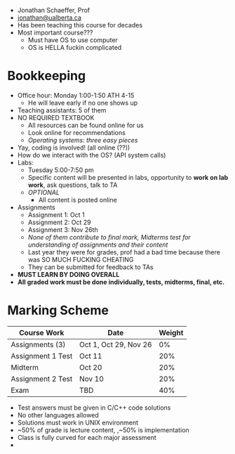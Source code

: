- Jonathan Schaeffer, Prof
- jonathan@ualberta.ca
- Has been teaching this course for decades
- Most important course???
	- Must have OS to use computer
	- OS is HELLA fuckin complicated
# Bookkeeping
- Office hour: Monday 1:00-1:50 ATH 4-15
	- He will leave early if no one shows up
- Teaching assistants: 5 of them
- NO REQUIRED TEXTBOOK
	- All resources can be found online for us
	- Look online for recommendations
	- *Operating systems: three easy pieces*
- Yay, coding is involved! (all online (??))
- How do we interact with the OS? (API system calls)
- Labs:
	- Tuesday 5:00-7:50 pm
	- Specific content will be presented in labs, opportunity to **work on lab work**, ask questions, talk to TA
	- *OPTIONAL*
		- All content is posted online
- Assignments
	- Assignment 1: Oct 1
	- Assignment 2: Oct 29
	- Assignment 3: Nov 26th
	- *None of them contribute to final mark, Midterms test for understanding of assignments and their content*
	- Last year they were for grades, prof had a bad time because there was SO MUCH FUCKING CHEATING
	- They can be submitted for feedback to TAs
- **MUST LEARN BY DOING OVERALL**
- **All graded work must be done individually, tests, midterms, final, etc.**
# Marking Scheme
|Course Work|Date|Weight|
|---|---|---|
|Assignments (3)|Oct 1, Oct 29, Nov 26|0%|
|Assignment 1 Test|Oct 11|20%|
|Midterm|Oct 20|20%|
|Assignment 2 Test|Nov 10|20%|
|Exam|TBD|40%|
- Test answers must be given in C/C++ code solutions
- No other languages allowed
- Solutions must work in UNIX environment
- ~50% of grade is lecture content, ,~50% is implementation
- Class is fully curved for each major assessment
- 
